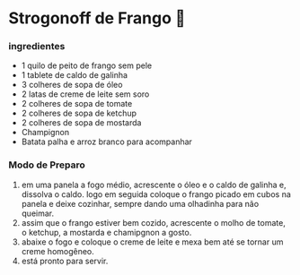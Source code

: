 # Strogonoff de Frango :chicken:

### ingredientes

- 1 quilo de peito de frango sem pele
- 1 tablete de caldo de galinha
- 3 colheres de sopa de óleo
- 2 latas de creme de leite sem soro
- 2 colheres de sopa de tomate
- 2 colheres de sopa de ketchup
- 2 colheres de sopa de mostarda
- Champignon
- Batata palha e arroz branco para acompanhar

### Modo de Preparo

1. em uma panela a fogo médio, acrescente o óleo e o caldo de galinha e, dissolva o caldo. logo em seguida coloque o frango picado em cubos na panela e deixe cozinhar, sempre dando uma olhadinha para não queimar.
2. assim que o frango estiver bem cozido, acrescente o molho de tomate, o ketchup, a mostarda e chamipgnon a gosto.
3. abaixe o fogo e coloque o creme de leite e mexa bem até se tornar um creme homogêneo.
4. está pronto para servir.





